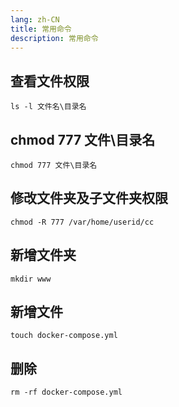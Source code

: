 ```yaml
---
lang: zh-CN
title: 常用命令
description: 常用命令
---
```


## 查看文件权限

```angular2html
ls -l 文件名\目录名
```

## chmod 777 文件\目录名

```angular2html
chmod 777 文件\目录名
```

## 修改文件夹及子文件夹权限

```angular2html
chmod -R 777 /var/home/userid/cc
```

## 新增文件夹

```angular2html
mkdir www
```

## 新增文件

```angular2html
touch docker-compose.yml
```

## 删除

```angular2html
rm -rf docker-compose.yml
```